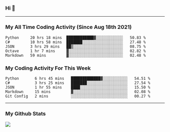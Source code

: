 ### Hi 🙂

---

### My All Time Coding Activity (Since Aug 18th 2021)
<!--START_SECTION:waka-all-->
```text
Python     20 hrs 18 mins  ████████████▓░░░░░░░░░░░░   50.83 % 
C#         10 hrs 58 mins  ███████░░░░░░░░░░░░░░░░░░   27.48 % 
JSON       3 hrs 29 mins   ██▒░░░░░░░░░░░░░░░░░░░░░░   08.75 % 
Octave     1 hr 7 mins     ▓░░░░░░░░░░░░░░░░░░░░░░░░   02.82 % 
Markdown   59 mins         ▓░░░░░░░░░░░░░░░░░░░░░░░░   02.48 % 
```
<!--END_SECTION:waka-all-->

### My Coding Activity For This Week
<!--START_SECTION:waka-week-->
```text
Python       6 hrs 45 mins   █████████████▓░░░░░░░░░░░   54.51 % 
C#           3 hrs 25 mins   ███████░░░░░░░░░░░░░░░░░░   27.54 % 
JSON         1 hr 55 mins    ████░░░░░░░░░░░░░░░░░░░░░   15.50 % 
Markdown     15 mins         ▓░░░░░░░░░░░░░░░░░░░░░░░░   02.08 % 
Git Config   2 mins          ░░░░░░░░░░░░░░░░░░░░░░░░░   00.27 % 
```
<!--END_SECTION:waka-week-->

---

### My Github Stats
![](https://github-readme-stats.vercel.app/api?username=eroxl&count_private=true&show_icons=true&include_all_commits=true&theme=onedark)
